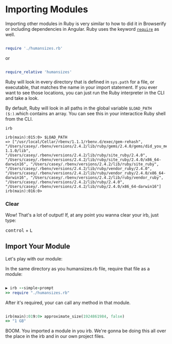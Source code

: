 # Importing Modules

Importing other modules in Ruby is very similar to how to did it in Browserify or including dependencies in Angular. Ruby uses the keyword [`require`](https://ruby-doc.org/core-2.4.2/Kernel.html#method-i-require) as well.

```ruby

require './humansizes.rb'

```

or 

```ruby

require_relative 'humansizes'

```

Ruby will look in every directory that is defined in `sys.path` for a file, or executable, that matches the name in your import statement. If you ever want to see those locations, you can just run the Ruby interpreter in the CLI and take a look.

By default, Ruby will look in all paths in the global variable `$LOAD_PATH ($:)`.which contains an array. You can see this in your interactice Ruby shell from the CLI.

```
irb

irb(main):015:0> $LOAD_PATH
=> ["/usr/local/Cellar/rbenv/1.1.1/rbenv.d/exec/gem-rehash", "/Users/casey/.rbenv/versions/2.4.2/lib/ruby/gems/2.4.0/gems/did_you_mean-1.1.0/lib", "/Users/casey/.rbenv/versions/2.4.2/lib/ruby/site_ruby/2.4.0", "/Users/casey/.rbenv/versions/2.4.2/lib/ruby/site_ruby/2.4.0/x86_64-darwin16", "/Users/casey/.rbenv/versions/2.4.2/lib/ruby/site_ruby", "/Users/casey/.rbenv/versions/2.4.2/lib/ruby/vendor_ruby/2.4.0", "/Users/casey/.rbenv/versions/2.4.2/lib/ruby/vendor_ruby/2.4.0/x86_64-darwin16", "/Users/casey/.rbenv/versions/2.4.2/lib/ruby/vendor_ruby", "/Users/casey/.rbenv/versions/2.4.2/lib/ruby/2.4.0", "/Users/casey/.rbenv/versions/2.4.2/lib/ruby/2.4.0/x86_64-darwin16"]
irb(main):016:0>

```


### Clear

Wow! That's a lot of output! If, at any point you wanna clear your irb, just type:


<kbd>control</kbd> + <kbd>L</kbd>


## Import Your Module

Let's play with our module:

In the same directory as you humansizes.rb file, require that file as a module:

```ruby

▶ irb --simple-prompt
>> require "./humansizes.rb"


```


After it's required, your can call any method in that module.


```ruby

irb(main):019:0> approximate_size(1924861984, false)
=> "1 GB"

```

BOOM. You imported a module in you irb. We're gonna be doing this all over the place in the irb and in our own project files.
